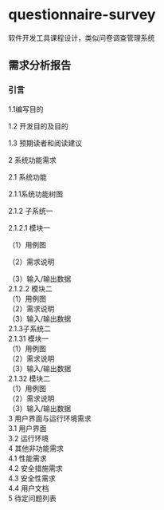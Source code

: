 # questionnaire-survey
软件开发工具课程设计，类似问卷调查管理系统

## 需求分析报告
### 引言
1.1编写目的

1.2	开发目的及目的

1.3	预期读者和阅读建议

2	系统功能需求

2.1	系统功能

2.1.1系统功能树图

2.1.2 子系统一

2.1.2.1 模块一

（1）用例图

（2）需求说明</br>

（3）输入/输出数据</br>
2.1.2.2 模块二</br>
（1）用例图</br>
（2）需求说明</br>
（3）输入/输出数据</br>
2.1.3子系统二</br>
2.1.31 模块一</br>
（1）用例图</br>
（2）需求说明</br>
（3）输入/输出数据</br>
2.1.32 模块二</br>
（1）用例图</br>
（2）需求说明</br>
（3）输入/输出数据</br>
3 用户界面与运行环境需求</br>
3.1 用户界面</br>
3.2 运行环境</br>
4 其他非功能需求</br>
4.1 性能需求</br>
4.2 安全措施需求</br>
4.3 安全性需求</br>
4.4 用户文档</br>
5 待定问题列表</br>

